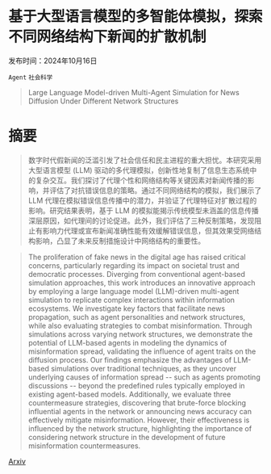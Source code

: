 # 基于大型语言模型的多智能体模拟，探索不同网络结构下新闻的扩散机制

发布时间：2024年10月16日

`Agent` `社会科学`

> Large Language Model-driven Multi-Agent Simulation for News Diffusion Under Different Network Structures

# 摘要

> 数字时代假新闻的泛滥引发了社会信任和民主进程的重大担忧。本研究采用大型语言模型 (LLM) 驱动的多代理模拟，创新性地复制了信息生态系统中的复杂交互。我们探讨了代理个性和网络结构等关键因素对新闻传播的影响，并评估了对抗错误信息的策略。通过不同网络结构的模拟，我们展示了 LLM 代理在模拟错误信息传播中的潜力，并验证了代理特征对扩散过程的影响。研究结果表明，基于 LLM 的模拟能揭示传统模型未涵盖的信息传播深层原因，如代理间的讨论促进。此外，我们评估了三种反制策略，发现阻止有影响力代理或宣布新闻准确性能有效缓解错误信息，但其效果受网络结构影响，凸显了未来反制措施设计中网络结构的重要性。

> The proliferation of fake news in the digital age has raised critical concerns, particularly regarding its impact on societal trust and democratic processes. Diverging from conventional agent-based simulation approaches, this work introduces an innovative approach by employing a large language model (LLM)-driven multi-agent simulation to replicate complex interactions within information ecosystems. We investigate key factors that facilitate news propagation, such as agent personalities and network structures, while also evaluating strategies to combat misinformation. Through simulations across varying network structures, we demonstrate the potential of LLM-based agents in modeling the dynamics of misinformation spread, validating the influence of agent traits on the diffusion process. Our findings emphasize the advantages of LLM-based simulations over traditional techniques, as they uncover underlying causes of information spread -- such as agents promoting discussions -- beyond the predefined rules typically employed in existing agent-based models. Additionally, we evaluate three countermeasure strategies, discovering that brute-force blocking influential agents in the network or announcing news accuracy can effectively mitigate misinformation. However, their effectiveness is influenced by the network structure, highlighting the importance of considering network structure in the development of future misinformation countermeasures.

[Arxiv](https://arxiv.org/abs/2410.13909)